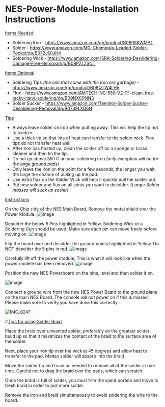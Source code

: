 # NES-Power-Module-Installation Instructions

<ins>Items Needed</ins> 
- Soldering Iron - https://www.amazon.com/gp/product/B089SKWMPT
- Solder - https://www.amazon.com/MG-Chemicals-Leaded-Solder-Pocket/dp/B072JQ1JH4
- Soldering Wick - https://www.amazon.com/SRA-Soldering-Desoldering-Damage-Free-Removal/dp/B09PZLZSNT

<ins>Items Optional </ins> 
- Soldering Tips *(the one that come with the Iron are garbage)* - https://www.amazon.com/gp/product/B08QTW4LH5
- Flux - https://www.amazon.com/AMTECH-NC-559-V2-TF-clean-free-tacky-hand-soldering/dp/B09NXCPNN3
- Solder Sucker - https://www.amazon.com/Teenitor-Solder-Sucker-Desoldering-Removal/dp/B0739LXQ6N

<ins>Tips</ins> 
- Always leave solder on iron when putting away. This will help the tip not to oxidize.
- Use a thick tip so that lots of heat can transfer to the solder wick.  Fine tips do not transfer heat well.
- After Iron has heated up, clean the solder off on a sponge or brass cleaner and then tin the tip.
- Do not go above 350 C on your soldering iron *(only exception will be for the large ground pads)*
- Only leave the iron on the point for a few seconds, the longer you wait, the large the chance of pulling up the pad.
- Use extra flux on the Solder Wick will help it quickly pull the solder out.
- Put new solder and flux on all joints you want to desolder.  *(Larger Solder masses will suck up easier)*

<ins>Instructions</ins> 

On the Chip side of the NES Main Board, Remove the metal shield over the Power Module.
![image](https://user-images.githubusercontent.com/70423454/179368982-04ed1b5e-bc62-4a36-ac7c-b79a2b427261.png)


Desolder the below 5 Pins highlighted in Yellow.  Soldering Wick or a Soldering Gun should be used.
Make sure each pin can move freely before moving on.
![image](https://user-images.githubusercontent.com/70423454/179365288-df28e6d7-2bf9-40c6-be32-d42333c60d89.png)


Flip the board over and desolder the ground points highlighted in Yellow.  Do NOT desolder the 5 pins in red.
![image](https://user-images.githubusercontent.com/70423454/179365236-274d3eb5-2d6a-498c-834b-30d47d30f796.png)


Carefully lift off the power module, This is what it will look like when the power modele has been removed.
![image](https://user-images.githubusercontent.com/70423454/179368675-d41f29fc-1e22-4ef6-8a11-f49b31867e8f.png)


Position the new NES Powerboard on the pins, level and then solder it on.

![image](https://user-images.githubusercontent.com/70423454/179365084-cbc2710f-7526-4f7e-9ab1-cdfcf5b4c739.png)



Connect a ground wire from the new NES Power Board to the ground plane on the main NES Board.
The console will not power on if this is missed.  Please make sure to verify you have done this correctly.


![IMG_0247](https://user-images.githubusercontent.com/70423454/179426140-07c47ddd-48ca-4ac5-9abc-8f7afbc0ae5d.JPG)


#<ins>Tips for using Solder Braid</ins>


Place the braid over unwanted solder, preferably on the greatest solder build up so that it maximizes the contact of the braid to the surface area of the solder.

Next, place your iron tip over the wick at 45 degrees and allow heat to transfer to the pad. Molten solder will absorb into the braid.

Move the solder tip and braid as needed to remove all of the solder at one time. Careful not to drag the braid over the pads, which can scratch.

Once the braid is full of solder, you must trim the spent portion and move to fresh braid in order to pull more solder. 

Remove the iron and braid simultaneously to avoid soldering the wire to the board.
